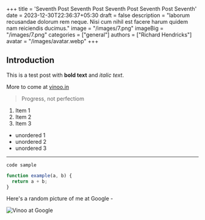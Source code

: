 +++
title = 'Seventh Post Seventh Post Seventh Post Seventh Post Seventh'
date = 2023-12-30T22:36:37+05:30
draft = false
description = "laborum recusandae dolorum rem neque. Nisi cum nihil est facere harum quidem nam reiciendis ducimus."
image = "/images/7.png"
imageBig = "/images/7.png"
categories = ["general"]
authors = ["Richard Hendricks"]
avatar = "/images/avatar.webp"
+++

## Introduction

This is a test post with **bold text** and _italic text_.

More to come at [vinoo.in](https://vinoo.in)

> Progress, not perfectiom

1. Item 1
2. Item 2
3. Item 3

- unordered 1
- unordered 2
- unordered 3

---

`code sample`

```js
function example(a, b) {
  return a + b;
}
```

Here's a random picture of me at Google -

![Vinoo at Google](/images/googol-min.jpeg)
